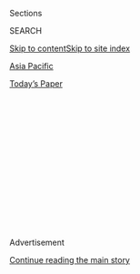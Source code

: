 <div id="app">

<div>

<div>

<div>

<div class="NYTAppHideMasthead css-1q2w90k e1suatyy0">

<div class="section css-ui9rw0 e1suatyy2">

<div class="css-eph4ug er09x8g0">

<div class="css-6n7j50">

</div>

<span class="css-1dv1kvn">Sections</span>

<div class="css-10488qs">

<span class="css-1dv1kvn">SEARCH</span>

</div>

[Skip to content](#site-content)[Skip to site index](#site-index)

</div>

<div id="masthead-section-label" class="css-1wr3we4 eaxe0e00">

[Asia
Pacific](https://www.nytimes.com/section/world/asia)

</div>

<div class="css-10698na e1huz5gh0">

</div>

</div>

<div id="masthead-bar-one" class="section hasLinks css-15hmgas e1csuq9d3">

<div class="css-uqyvli e1csuq9d0">

</div>

<div class="css-1uqjmks e1csuq9d1">

</div>

<div class="css-9e9ivx">

[](https://myaccount.nytimes.com/auth/login?response_type=cookie&client_id=vi)

</div>

<div class="css-1bvtpon e1csuq9d2">

[Today’s
Paper](https://www.nytimes.com/section/todayspaper)

</div>

</div>

</div>

</div>

<div data-aria-hidden="false">

<div id="site-content" data-role="main">

<div>

<div class="css-1aor85t" style="opacity:0.000000001;z-index:-1;visibility:hidden">

<div class="css-1hqnpie">

<div class="css-epjblv">

<span class="css-17xtcya">[Asia
Pacific](/section/world/asia)</span><span class="css-x15j1o">|</span><span class="css-fwqvlz">In
Welcoming Shinzo Abe, Trump Affirms U.S. Commitment to Defending
Japan</span>

</div>

<div class="css-k008qs">

<div class="css-1iwv8en">

<span class="css-18z7m18"></span>

<div>

</div>

</div>

<span class="css-1n6z4y">https://nyti.ms/2kucFKP</span>

<div class="css-1705lsu">

<div class="css-4xjgmj">

<div class="css-4skfbu" data-role="toolbar" data-aria-label="Social Media Share buttons, Save button, and Comments Panel with current comment count" data-testid="share-tools">

  - 
  - 
  - 
  - 
    
    <div class="css-6n7j50">
    
    </div>

  - 

</div>

</div>

</div>

</div>

</div>

</div>

<div class="css-13pd83m">

</div>

<div id="top-wrapper" class="css-1sy8kpn">

<div id="top-slug" class="css-l9onyx">

Advertisement

</div>

[Continue reading the main
story](#after-top)

<div class="ad top-wrapper" style="text-align:center;height:100%;display:block;min-height:250px">

<div id="top" class="place-ad" data-position="top" data-size-key="top">

</div>

</div>

<div id="after-top">

</div>

</div>

<div id="sponsor-wrapper" class="css-1hyfx7x">

<div id="sponsor-slug" class="css-19vbshk">

Supported by

</div>

[Continue reading the main
story](#after-sponsor)

<div id="sponsor" class="ad sponsor-wrapper" style="text-align:center;height:100%;display:block">

</div>

<div id="after-sponsor">

</div>

</div>

<div class="css-1vkm6nb ehdk2mb0">

# In Welcoming Shinzo Abe, Trump Affirms U.S. Commitment to Defending Japan

</div>

![<span class="css-16f3y1r e13ogyst0">President Trump and Prime Minister
Shinzo Abe of Japan held a news conference following their first
official meeting at the White
House.</span><span class="css-cch8ym"><span class="css-1dv1kvn">Credit</span><span class="css-cnj6d5 e1z0qqy90" itemprop="copyrightHolder"><span class="css-1ly73wi e1tej78p0">Credit...</span><span>Doug
Mills/The New York
Times</span></span></span>](https://static01.nyt.com/images/2017/02/11/us/11prexy1/11prexy1-videoSixteenByNine3000.jpg)

<div class="css-xt80pu e12qa4dv0">

<div class="css-18e8msd">

<div class="css-vp77d3 epjyd6m0">

<div class="css-1baulvz">

By [<span class="css-1baulvz" itemprop="name">Julie Hirschfeld
Davis</span>](https://www.nytimes.com/by/julie-hirschfeld-davis) and
[<span class="css-1baulvz last-byline" itemprop="name">Peter
Baker</span>](http://www.nytimes.com/by/peter-baker)

</div>

</div>

  - Feb. 10,
    2017

  - 
    
    <div class="css-4xjgmj">
    
    <div class="css-d8bdto" data-role="toolbar" data-aria-label="Social Media Share buttons, Save button, and Comments Panel with current comment count" data-testid="share-tools">
    
      - 
      - 
      - 
      - 
        
        <div class="css-6n7j50">
        
        </div>
    
      - 
    
    </div>
    
    </div>

</div>

</div>

<div class="section meteredContent css-1r7ky0e" name="articleBody" itemprop="articleBody">

<div class="css-1fanzo5 StoryBodyCompanionColumn">

<div class="css-53u6y8">

WASHINGTON — President Trump pledged close security and economic
cooperation with Japan on Friday, opening an elaborate multiday
work-and-play visit with Prime Minister Shinzo Abe that is intended to
showcase a warm rapport with a central player in Asia.

Hoping to put behind any friction remaining from his sometimes
provocative statements during last year’s presidential campaign, Mr.
Trump hugged Mr. Abe as he arrived at the White House, lavished praise
on him and his nation, and offered strong reassurances about America’s
commitment to Japan’s defense.

“The bond between our two nations and the friendship between our two
peoples runs very, very deep,” Mr. Trump said at a news conference with
Mr. Abe, reading from a prepared text. “This administration is committed
to bringing those ties even closer. We are committed to the security of
Japan and all areas under its administrative control and to further
strengthening our very crucial alliance.”

Speaking without notes later in the news conference, Mr. Trump said he
had hit it off with Mr. Abe personally. “We have a very, very good bond
— very, very good chemistry,” he said. “I’ll let you know if it
changes, but I don’t think it will.”

</div>

</div>

<div class="css-1fanzo5 StoryBodyCompanionColumn">

<div class="css-53u6y8">

The visit, Mr. Trump’s second with a head of government since being
sworn in last month, was an opportunity for the president to highlight a
positive dynamic with a leader with whom he had already developed a
relationship. But it could prove awkward, after [a show of
détente](https://www.nytimes.com/2017/02/09/world/asia/donald-trump-china-xi-jinping-letter.html)
on Thursday night between Mr. Trump and President Xi Jinping of China.

[Among the topics of
discussion](https://www.nytimes.com/2017/02/09/world/asia/trump-abe-meeting-japan-trade-defense.html)
during Mr. Abe’s weekend visit will be whether, and how, to pursue a
bilateral trade agreement between the United States and Japan after Mr.
Trump’s decision to [withdraw from the Trans-Pacific
Partnership](https://www.nytimes.com/2017/01/23/us/politics/tpp-trump-trade-nafta.html),
a sweeping trade deal between the United States and 11 nations that
included Japan.

Mr. Trump also tried to dispel [doubts about his
commitment](http://www.japantimes.co.jp/news/2016/08/06/national/politics-diplomacy/trump-rips-u-s-defense-japan-one-sided-expensive/)
to a mutual defense treaty with Japan that surfaced during his campaign,
when he said he was prepared to pull back from the pact unless Tokyo did
more to reimburse the United States for defending Japanese territory.

Mr. Trump reaffirmed his support for the treaty on Friday, [as his
defense secretary, Jim Mattis,
did](https://www.nytimes.com/2017/02/03/world/asia/us-japan-mattis-abe-defense.html)
during a visit to Tokyo last week. And with his reference to “areas
under its administrative control,” Mr. Trump made clear that the treaty
extended to disputed islands in the East China Sea, known in Japan as
the Senkaku and in China as the Diaoyu.

</div>

</div>

<div class="css-1fanzo5 StoryBodyCompanionColumn">

<div class="css-53u6y8">

Mr. Abe responded with equal warmth, congratulating Mr. Trump on his
inauguration and welcoming his commitment to the defense treaty while
sidestepping questions about Mr. Trump’s withdrawal from the
Trans-Pacific Partnership. “With the birth of the Trump administration,
a new genesis will be built between Japan and the U.S. in economic
relations,” he said.

Acutely aware of Mr. Trump’s complaints about foreign competitors, Mr.
Abe stressed that “Japanese businesses have built factories all over the
United States” and invested $150 billion, creating many American jobs.
“Japan, with our high level of technical capability, we will be able
to contribute to President Trump’s growth strategy,” he said. “There
will be even more new jobs being born in the United States.”

He specifically cited Japan’s bullet-train technology, noting that if it
existed along America’s Eastern corridor, it would take “only one hour”
for the president to travel from the White House in Washington to Trump
Tower in New York.

While he stuck to positive themes during their public comments, Mr. Abe
may have questions in private for Mr. Trump about his provocative
statements related to Japan, including his warning to Toyota on Twitter
that he would slap a “big border tax” on the carmaker if it built a new
plant in Mexico and his charges that Japan devalues its currency to gain
economic advantage.

Mr. Abe was the [first foreign leader to visit Mr.
Trump](https://www.nytimes.com/2016/11/17/world/asia/shinzo-abe-donald-trump.html)
after his election in November, and they have spoken a number of times
since then, according to the officials.

By contrast, the president has gotten off to a chilly start with Mr. Xi,
who was angered by Mr. Trump’s decision in November to [take a
congratulatory call from the president of
Taiwan](https://www.nytimes.com/2016/12/05/world/asia/china-donald-trump-taiwan-twitter.html)
— which China considers a breakaway province — and his subsequent
questioning of the “One China” policy. Mr. Trump had a fence-mending
call with Mr. Xi on Thursday night and agreed to honor the One China
policy at the Chinese leader’s request.

“We had a very, very good talk last night and discussed a lot of
subjects,” Mr. Trump said. He predicted that he would get along with
China and forge a fairer playing field on trade and currency. “I believe
that will all work out very well for everybody, China, Japan, the United
States and everybody in the region,” he said.

</div>

</div>

<div class="css-1fanzo5 StoryBodyCompanionColumn">

<div class="css-53u6y8">

Even so, Mr. Abe’s visit could fuel suspicions in Beijing that Mr. Trump
intends to make Japan, rather than China, the focal point of his
engagement with Asia. That would be a distinct shift from former
President Barack Obama, who hosted Mr. Xi in 2013 for an informal summit
meeting at the [200-acre Sunnylands
estate](http://www.nytimes.com/2013/06/08/us/politics/an-expansive-setting-for-obamas-talks-with-chinas-leader.html)
in Rancho Mirage, Calif.

Mr. Trump’s extended meeting with Mr. Abe, combining business and
pleasure, follows a first few weeks in office for Mr. Trump that have
been marked by tense exchanges with longstanding United States allies
like
[Mexico](https://www.nytimes.com/2017/01/26/world/americas/mexico-pena-nieto-donald-trump.html),
[Australia](https://www.nytimes.com/2017/02/02/world/australia/donald-trump-malcolm-turnbull-refugees.html)
and
[Germany](https://www.nytimes.com/2017/02/06/world/europe/germany-prepares-for-turbulence-in-the-trump-era.html).

After a working lunch at the White House on Friday, the two leaders
planned to board Air Force One and fly to Palm Beach, Fla., where they
were to head to Mar-a-Lago, Mr. Trump’s club, for dinner with their
wives and a weekend of relaxation. They will spend Saturday playing golf
together.

A White House official said Mr. Trump was paying for Mr. Abe and his
wife to travel to Mar-a-Lago for the weekend, as a “gift” to the leader.
That eliminates potential ethics questions the visit would otherwise
pose for Mr. Trump, who has
[pledged](http://www.nytimes.com/2017/01/11/us/politics/trump-organization-business-conflicts.html)
to contribute to the United States Treasury any profits from foreign
visitors to his company’s properties.

</div>

</div>

</div>

<div>

</div>

<div>

</div>

<div>

</div>

<div>

<div id="bottom-wrapper" class="css-1ede5it">

<div id="bottom-slug" class="css-l9onyx">

Advertisement

</div>

[Continue reading the main
story](#after-bottom)

<div id="bottom" class="ad bottom-wrapper" style="text-align:center;height:100%;display:block;min-height:90px">

</div>

<div id="after-bottom">

</div>

</div>

</div>

</div>

</div>

## Site Index

<div>

</div>

## Site Information Navigation

  - [© <span>2020</span> <span>The New York Times
    Company</span>](https://help.nytimes.com/hc/en-us/articles/115014792127-Copyright-notice)

<!-- end list -->

  - [NYTCo](https://www.nytco.com/)
  - [Contact
    Us](https://help.nytimes.com/hc/en-us/articles/115015385887-Contact-Us)
  - [Work with us](https://www.nytco.com/careers/)
  - [Advertise](https://nytmediakit.com/)
  - [T Brand Studio](http://www.tbrandstudio.com/)
  - [Your Ad
    Choices](https://www.nytimes.com/privacy/cookie-policy#how-do-i-manage-trackers)
  - [Privacy](https://www.nytimes.com/privacy)
  - [Terms of
    Service](https://help.nytimes.com/hc/en-us/articles/115014893428-Terms-of-service)
  - [Terms of
    Sale](https://help.nytimes.com/hc/en-us/articles/115014893968-Terms-of-sale)
  - [Site
    Map](https://spiderbites.nytimes.com)
  - [Help](https://help.nytimes.com/hc/en-us)
  - [Subscriptions](https://www.nytimes.com/subscription?campaignId=37WXW)

</div>

</div>

</div>

</div>
